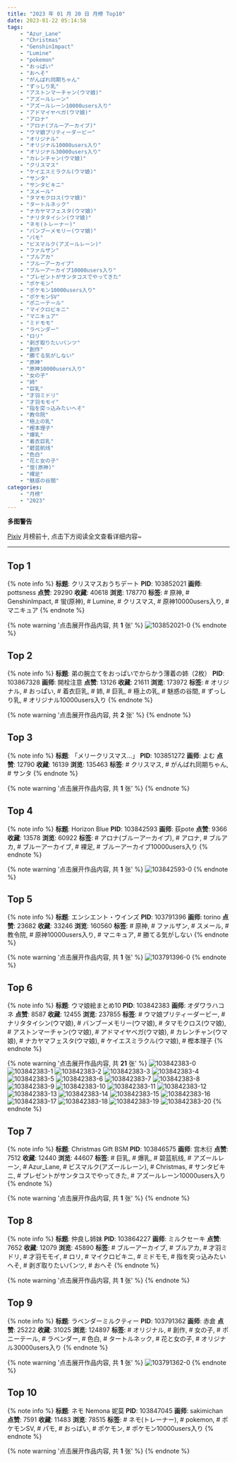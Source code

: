 ```yaml
---
title: "2023 年 01 月 20 日 月榜 Top10"
date: 2023-01-22 05:14:58
tags:
    - "Azur_Lane"
    - "Christmas"
    - "GenshinImpact"
    - "Lumine"
    - "pokemon"
    - "おっぱい"
    - "おへそ"
    - "がんばれ同期ちゃん"
    - "ずっしり乳"
    - "アストンマーチャン(ウマ娘)"
    - "アズールレーン"
    - "アズールレーン10000users入り"
    - "アドマイヤベガ(ウマ娘)"
    - "アロナ"
    - "アロナ(ブルーアーカイブ)"
    - "ウマ娘プリティーダービー"
    - "オリジナル"
    - "オリジナル10000users入り"
    - "オリジナル30000users入り"
    - "カレンチャン(ウマ娘)"
    - "クリスマス"
    - "ケイエスミラクル(ウマ娘)"
    - "サンタ"
    - "サンタビキニ"
    - "スメール"
    - "タマモクロス(ウマ娘)"
    - "タートルネック"
    - "ナカヤマフェスタ(ウマ娘)"
    - "ナリタタイシン(ウマ娘)"
    - "ネモ(トレーナー)"
    - "バンブーメモリー(ウマ娘)"
    - "パモ"
    - "ビスマルク(アズールレーン)"
    - "ファルザン"
    - "ブルアカ"
    - "ブルーアーカイブ"
    - "ブルーアーカイブ10000users入り"
    - "プレゼントがサンタコスでやってきた"
    - "ポケモン"
    - "ポケモン10000users入り"
    - "ポケモンSV"
    - "ポニーテール"
    - "マイクロビキニ"
    - "マニキュア"
    - "ミドモモ"
    - "ラベンダー"
    - "ロリ"
    - "剥ぎ取りたいパンツ"
    - "創作"
    - "勝てる気がしない"
    - "原神"
    - "原神10000users入り"
    - "女の子"
    - "姉"
    - "巨乳"
    - "才羽ミドリ"
    - "才羽モモイ"
    - "指を突っ込みたいへそ"
    - "教令院"
    - "極上の乳"
    - "樫本理子"
    - "爆乳"
    - "着衣巨乳"
    - "碧蓝航线"
    - "色白"
    - "花と女の子"
    - "蛍(原神)"
    - "裸足"
    - "魅惑の谷間"
categories:
    - "月榜"
    - "2023"
---
```


<i class="fa fa-triangle-exclamation"></i>**多图警告**<i class="fa fa-triangle-exclamation"></i>

[Pixiv](https://www.pixiv.net/) 月榜前十, 点击下方阅读全文查看详细内容~

<!-- more -->

---

## Top 1

{% note info %}
**标题**: クリスマスおうちデート
**PID**: 103852021 **画师**: pottsness
**点赞**: 29290 **收藏**: 40618 **浏览**: 178770
**标签**: # 原神, # GenshinImpact, # 蛍(原神), # Lumine, # クリスマス, # 原神10000users入り, # マニキュア
{% endnote %}

{% note warning '点击展开作品内容, 共 **1** 张' %}
![103852021-0](https://i.pixiv.re/img-original/img/2022/12/24/09/00/01/103852021_p0.jpg)
{% endnote %}

## Top 2

{% note info %}
**标题**: 弟の腕立てをおっぱいでからかう薄着の姉（2枚）
**PID**: 103867328 **画师**: 開栓注意
**点赞**: 13126 **收藏**: 21611 **浏览**: 173972
**标签**: # オリジナル, # おっぱい, # 着衣巨乳, # 姉, # 巨乳, # 極上の乳, # 魅惑の谷間, # ずっしり乳, # オリジナル10000users入り
{% endnote %}

{% note warning '点击展开作品内容, 共 **2** 张' %}
{% endnote %}

## Top 3

{% note info %}
**标题**: 「メリークリスマス…」
**PID**: 103851272 **画师**: よむ
**点赞**: 12790 **收藏**: 16139 **浏览**: 135463
**标签**: # クリスマス, # がんばれ同期ちゃん, # サンタ
{% endnote %}

{% note warning '点击展开作品内容, 共 **1** 张' %}
{% endnote %}

## Top 4

{% note info %}
**标题**: Horizon Blue
**PID**: 103842593 **画师**: 荻pote
**点赞**: 9366 **收藏**: 13578 **浏览**: 60922
**标签**: # アロナ(ブルーアーカイブ), # アロナ, # ブルアカ, # ブルーアーカイブ, # 裸足, # ブルーアーカイブ10000users入り
{% endnote %}

{% note warning '点击展开作品内容, 共 **1** 张' %}
![103842593-0](https://i.pixiv.re/img-original/img/2022/12/24/00/00/46/103842593_p0.jpg)
{% endnote %}

## Top 5

{% note info %}
**标题**: エンシエント・ウインズ
**PID**: 103791396 **画师**: torino
**点赞**: 23682 **收藏**: 33246 **浏览**: 160560
**标签**: # 原神, # ファルザン, # スメール, # 教令院, # 原神10000users入り, # マニキュア, # 勝てる気がしない
{% endnote %}

{% note warning '点击展开作品内容, 共 **1** 张' %}
![103791396-0](https://i.pixiv.re/img-original/img/2022/12/22/00/00/21/103791396_p0.jpg)
{% endnote %}

## Top 6

{% note info %}
**标题**: ウマ娘絵まとめ10
**PID**: 103842383 **画师**: オダワラハコネ
**点赞**: 8587 **收藏**: 12455 **浏览**: 237855
**标签**: # ウマ娘プリティーダービー, # ナリタタイシン(ウマ娘), # バンブーメモリー(ウマ娘), # タマモクロス(ウマ娘), # アストンマーチャン(ウマ娘), # アドマイヤベガ(ウマ娘), # カレンチャン(ウマ娘), # ナカヤマフェスタ(ウマ娘), # ケイエスミラクル(ウマ娘), # 樫本理子
{% endnote %}

{% note warning '点击展开作品内容, 共 **21** 张' %}
![103842383-0](https://i.pixiv.re/img-original/img/2022/12/24/00/00/12/103842383_p0.jpg)
![103842383-1](https://i.pixiv.re/img-original/img/2022/12/24/00/00/12/103842383_p1.jpg)
![103842383-2](https://i.pixiv.re/img-original/img/2022/12/24/00/00/12/103842383_p2.jpg)
![103842383-3](https://i.pixiv.re/img-original/img/2022/12/24/00/00/12/103842383_p3.jpg)
![103842383-4](https://i.pixiv.re/img-original/img/2022/12/24/00/00/12/103842383_p4.jpg)
![103842383-5](https://i.pixiv.re/img-original/img/2022/12/24/00/00/12/103842383_p5.jpg)
![103842383-6](https://i.pixiv.re/img-original/img/2022/12/24/00/00/12/103842383_p6.jpg)
![103842383-7](https://i.pixiv.re/img-original/img/2022/12/24/00/00/12/103842383_p7.jpg)
![103842383-8](https://i.pixiv.re/img-original/img/2022/12/24/00/00/12/103842383_p8.jpg)
![103842383-9](https://i.pixiv.re/img-original/img/2022/12/24/00/00/12/103842383_p9.jpg)
![103842383-10](https://i.pixiv.re/img-original/img/2022/12/24/00/00/12/103842383_p10.jpg)
![103842383-11](https://i.pixiv.re/img-original/img/2022/12/24/00/00/12/103842383_p11.jpg)
![103842383-12](https://i.pixiv.re/img-original/img/2022/12/24/00/00/12/103842383_p12.jpg)
![103842383-13](https://i.pixiv.re/img-original/img/2022/12/24/00/00/12/103842383_p13.jpg)
![103842383-14](https://i.pixiv.re/img-original/img/2022/12/24/00/00/12/103842383_p14.jpg)
![103842383-15](https://i.pixiv.re/img-original/img/2022/12/24/00/00/12/103842383_p15.jpg)
![103842383-16](https://i.pixiv.re/img-original/img/2022/12/24/00/00/12/103842383_p16.jpg)
![103842383-17](https://i.pixiv.re/img-original/img/2022/12/24/00/00/12/103842383_p17.jpg)
![103842383-18](https://i.pixiv.re/img-original/img/2022/12/24/00/00/12/103842383_p18.jpg)
![103842383-19](https://i.pixiv.re/img-original/img/2022/12/24/00/00/12/103842383_p19.jpg)
![103842383-20](https://i.pixiv.re/img-original/img/2022/12/24/00/00/12/103842383_p20.jpg)
{% endnote %}

## Top 7

{% note info %}
**标题**: Christmas Gift BSM
**PID**: 103846575 **画师**: 宫木衍
**点赞**: 7512 **收藏**: 12440 **浏览**: 44607
**标签**: # 巨乳, # 爆乳, # 碧蓝航线, # アズールレーン, # Azur_Lane, # ビスマルク(アズールレーン), # Christmas, # サンタビキニ, # プレゼントがサンタコスでやってきた, # アズールレーン10000users入り
{% endnote %}

{% note warning '点击展开作品内容, 共 **1** 张' %}
{% endnote %}

## Top 8

{% note info %}
**标题**: 仲良し姉妹
**PID**: 103864227 **画师**: ミルクセーキ
**点赞**: 7652 **收藏**: 12079 **浏览**: 45890
**标签**: # ブルーアーカイブ, # ブルアカ, # 才羽ミドリ, # 才羽モモイ, # ロリ, # マイクロビキニ, # ミドモモ, # 指を突っ込みたいへそ, # 剥ぎ取りたいパンツ, # おへそ
{% endnote %}

{% note warning '点击展开作品内容, 共 **1** 张' %}
{% endnote %}

## Top 9

{% note info %}
**标题**: ラベンダーミルクティー
**PID**: 103791362 **画师**: 赤倉
**点赞**: 25222 **收藏**: 31025 **浏览**: 124897
**标签**: # オリジナル, # 創作, # 女の子, # ポニーテール, # ラベンダー, # 色白, # タートルネック, # 花と女の子, # オリジナル30000users入り
{% endnote %}

{% note warning '点击展开作品内容, 共 **1** 张' %}
![103791362-0](https://i.pixiv.re/img-original/img/2022/12/22/00/00/13/103791362_p0.png)
{% endnote %}

## Top 10

{% note info %}
**标题**: ネモ Nemona 妮莫
**PID**: 103847045 **画师**: sakimichan
**点赞**: 7591 **收藏**: 11483 **浏览**: 78515
**标签**: # ネモ(トレーナー), # pokemon, # ポケモンSV, # パモ, # おっぱい, # ポケモン, # ポケモン10000users入り
{% endnote %}

{% note warning '点击展开作品内容, 共 **1** 张' %}
{% endnote %}
